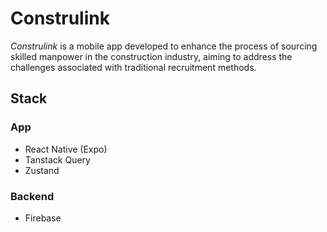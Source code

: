 # Construlink

*Construlink* is a mobile app developed to enhance the process of sourcing skilled manpower in the construction industry, aiming to address the challenges associated with traditional recruitment methods.

## Stack

### App
- React Native (Expo)
- Tanstack Query
- Zustand

### Backend
- Firebase